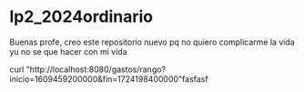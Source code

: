 # lp2_2024ordinario
Buenas profe, creo este repositorio nuevo pq no quiero complicarme la vida yu no se que hacer con mi vida


curl "http://localhost:8080/gastos/rango?inicio=1609459200000&fin=1724198400000"fasfasf